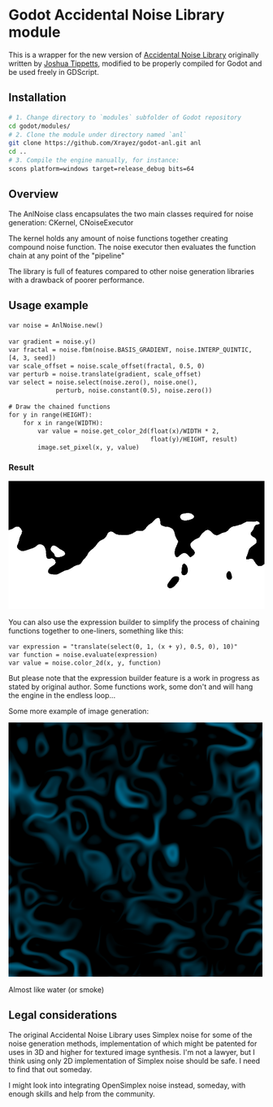 # Godot Accidental Noise Library module

This is a wrapper for the new version of
[Accidental Noise Library](https://github.com/JTippetts/accidental-noise-library)
originally written by
[Joshua Tippetts](https://sourceforge.net/u/tippettsj/profile/), modified
to be properly compiled for Godot and be used freely in GDScript.

## Installation

```bash
# 1. Change directory to `modules` subfolder of Godot repository
cd godot/modules/
# 2. Clone the module under directory named `anl`
git clone https://github.com/Xrayez/godot-anl.git anl
cd ..
# 3. Compile the engine manually, for instance:
scons platform=windows target=release_debug bits=64
```

## Overview

The AnlNoise class encapsulates the two main classes required for noise
generation: CKernel, CNoiseExecutor

The kernel holds any amount of noise functions together creating compound noise
function. The noise executor then evaluates the function chain at any point of
the "pipeline"

The library is full of features compared to other noise generation libraries with
a drawback of poorer performance.

## Usage example

```gdscript
var noise = AnlNoise.new()

var gradient = noise.y()
var fractal = noise.fbm(noise.BASIS_GRADIENT, noise.INTERP_QUINTIC, [4, 3, seed])
var scale_offset = noise.scale_offset(fractal, 0.5, 0)
var perturb = noise.translate(gradient, scale_offset)
var select = noise.select(noise.zero(), noise.one(),
             perturb, noise.constant(0.5), noise.zero())

# Draw the chained functions
for y in range(HEIGHT):
	for x in range(WIDTH):
		var value = noise.get_color_2d(float(x)/WIDTH * 2,
		                               float(y)/HEIGHT, result)
		image.set_pixel(x, y, value)
```

### Result
![Simple terrain](examples/images/terrain_binary.png)

You can also use the expression builder to simplify the process of chaining
functions together to one-liners, something like this:

```gdscript
var expression = "translate(select(0, 1, (x + y), 0.5, 0), 10)"
var function = noise.evaluate(expression)
var value = noise.color_2d(x, y, function)
```

But please note that the expression builder feature is a work in progress as
stated by original author. Some functions work, some don't and will hang the
engine in the endless loop...

Some more example of image generation:

![Simple texture](examples/images/water_smoke.png)

Almost like water (or smoke)

## Legal considerations

The original Accidental Noise Library uses Simplex noise for some of the noise
generation methods, implementation of which might be patented for uses in 3D and
higher for textured image synthesis. I'm not a lawyer, but I think using only 2D
implementation of Simplex noise should be safe. I need to find that out someday.

I might look into integrating OpenSimplex noise instead, someday, with enough
skills and help from the community.
